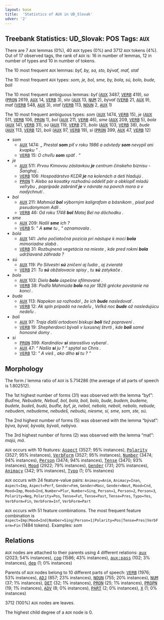 ```yaml
---
layout: base
title:  'Statistics of AUX in UD_Slovak'
udver: '2'
---
```


## Treebank Statistics: UD_Slovak: POS Tags: `AUX`

There are 7 `AUX` lemmas (0%), 40 `AUX` types (0%) and 3712 `AUX` tokens (4%).
Out of 17 observed tags, the rank of `AUX` is: 16 in number of lemmas, 12 in number of types and 10 in number of tokens.

The 10 most frequent `AUX` lemmas: <em>byť, by, sa, sto, bývať, mať, stať</em>

The 10 most frequent `AUX` types:  <em>som, je, bol, sme, by, bola, sú, bolo, bude, boli</em>

The 10 most frequent ambiguous lemmas: <em>byť</em> (<tt><a href="sk-pos-AUX.html">AUX</a></tt> 3487, <tt><a href="sk-pos-VERB.html">VERB</a></tt> 419), <em>sa</em> (<tt><a href="sk-pos-PRON.html">PRON</a></tt> 2619, <tt><a href="sk-pos-AUX.html">AUX</a></tt> 14, <tt><a href="sk-pos-VERB.html">VERB</a></tt> 3), <em>sto</em> (<tt><a href="sk-pos-AUX.html">AUX</a></tt> 13, <tt><a href="sk-pos-NUM.html">NUM</a></tt> 2), <em>bývať</em> (<tt><a href="sk-pos-VERB.html">VERB</a></tt> 21, <tt><a href="sk-pos-AUX.html">AUX</a></tt> 9), <em>mať</em> (<tt><a href="sk-pos-VERB.html">VERB</a></tt> 548, <tt><a href="sk-pos-AUX.html">AUX</a></tt> 3), <em>stať</em> (<tt><a href="sk-pos-VERB.html">VERB</a></tt> 113, <tt><a href="sk-pos-NOUN.html">NOUN</a></tt> 2, <tt><a href="sk-pos-AUX.html">AUX</a></tt> 1)

The 10 most frequent ambiguous types:  <em>som</em> (<tt><a href="sk-pos-AUX.html">AUX</a></tt> 1474, <tt><a href="sk-pos-VERB.html">VERB</a></tt> 15), <em>je</em> (<tt><a href="sk-pos-AUX.html">AUX</a></tt> 511, <tt><a href="sk-pos-VERB.html">VERB</a></tt> 106, <tt><a href="sk-pos-PRON.html">PRON</a></tt> 1), <em>bol</em> (<tt><a href="sk-pos-AUX.html">AUX</a></tt> 211, <tt><a href="sk-pos-VERB.html">VERB</a></tt> 46), <em>sme</em> (<tt><a href="sk-pos-AUX.html">AUX</a></tt> 209, <tt><a href="sk-pos-VERB.html">VERB</a></tt> 5), <em>bola</em> (<tt><a href="sk-pos-AUX.html">AUX</a></tt> 141, <tt><a href="sk-pos-VERB.html">VERB</a></tt> 31), <em>sú</em> (<tt><a href="sk-pos-AUX.html">AUX</a></tt> 119, <tt><a href="sk-pos-VERB.html">VERB</a></tt> 21), <em>bolo</em> (<tt><a href="sk-pos-AUX.html">AUX</a></tt> 103, <tt><a href="sk-pos-VERB.html">VERB</a></tt> 38), <em>bude</em> (<tt><a href="sk-pos-AUX.html">AUX</a></tt> 113, <tt><a href="sk-pos-VERB.html">VERB</a></tt> 12), <em>boli</em> (<tt><a href="sk-pos-AUX.html">AUX</a></tt> 97, <tt><a href="sk-pos-VERB.html">VERB</a></tt> 19), <em>si</em> (<tt><a href="sk-pos-PRON.html">PRON</a></tt> 399, <tt><a href="sk-pos-AUX.html">AUX</a></tt> 47, <tt><a href="sk-pos-VERB.html">VERB</a></tt> 12)


* <em>som</em>
  * <tt><a href="sk-pos-AUX.html">AUX</a></tt> 1474: <em>„ Prestal <b>som</b> piť v roku 1986 a odvtedy <b>som</b> nevypil ani kvapku ” .</em>
  * <tt><a href="sk-pos-VERB.html">VERB</a></tt> 15: <em>O chvíľu <b>som</b> späť . “</em>
* <em>je</em>
  * <tt><a href="sk-pos-AUX.html">AUX</a></tt> 511: <em>Prvou Kimovou zástavkou <b>je</b> centrum čínskeho biznisu - Šanghaj .</em>
  * <tt><a href="sk-pos-VERB.html">VERB</a></tt> 106: <em>Hospodárstvo KĽDR <b>je</b> na kolenách a deti hladujú .</em>
  * <tt><a href="sk-pos-PRON.html">PRON</a></tt> 1: <em>Alebo sa kosatky rozhodnú oddeliť pár a obklopiť mladú veľrybu , poprípade zabrániť <b>je</b> v návrate na povrch mora a v nadýchnutí .</em>
* <em>bol</em>
  * <tt><a href="sk-pos-AUX.html">AUX</a></tt> 211: <em>Mahmúd <b>bol</b> výborným kaligrafom a básnikom , písal pod pseudonymom Adli .</em>
  * <tt><a href="sk-pos-VERB.html">VERB</a></tt> 46: <em>Od roku 1748 <b>bol</b> Matej Bel na dôchodku .</em>
* <em>sme</em>
  * <tt><a href="sk-pos-AUX.html">AUX</a></tt> 209: <em>Našli <b>sme</b> ich ?</em>
  * <tt><a href="sk-pos-VERB.html">VERB</a></tt> 5: <em>" A <b>sme</b> tu , " oznamovala .</em>
* <em>bola</em>
  * <tt><a href="sk-pos-AUX.html">AUX</a></tt> 141: <em>Jeho počiatočná pozícia pri nástupe k moci <b>bola</b> mimoriadne slabá .</em>
  * <tt><a href="sk-pos-VERB.html">VERB</a></tt> 31: <em>Rozbujnená vegetácia na mieste , kde pred rokmi <b>bola</b> udržiavaná záhrada ?</em>
* <em>sú</em>
  * <tt><a href="sk-pos-AUX.html">AUX</a></tt> 119: <em>Po Silvestri <b>sú</b> zničení aj ľudia , aj zvieratá</em>
  * <tt><a href="sk-pos-VERB.html">VERB</a></tt> 21: <em>Tu <b>sú</b> obžalovacie spisy , tu <b>sú</b> zatykače .</em>
* <em>bolo</em>
  * <tt><a href="sk-pos-AUX.html">AUX</a></tt> 103: <em>Dielo <b>bolo</b> úspešne sfilmované .</em>
  * <tt><a href="sk-pos-VERB.html">VERB</a></tt> 38: <em>Podľa Mahmúda <b>bolo</b> na jar 1826 grécke povstanie na konci .</em>
* <em>bude</em>
  * <tt><a href="sk-pos-AUX.html">AUX</a></tt> 113: <em>Napokon sa rozhodol , že ich <b>bude</b> nasledovať .</em>
  * <tt><a href="sk-pos-VERB.html">VERB</a></tt> 12: <em>Ak spln pripadá na nedeľu , Veľká noc <b>bude</b> až nasledujúcu nedeľu .</em>
* <em>boli</em>
  * <tt><a href="sk-pos-AUX.html">AUX</a></tt> 97: <em>Traja ďalší ortodoxní biskupi <b>boli</b> tiež popravení .</em>
  * <tt><a href="sk-pos-VERB.html">VERB</a></tt> 19: <em>Shepherdovci bývali v luxusnej štvrti , kde <b>boli</b> samé honosné domy .</em>
* <em>si</em>
  * <tt><a href="sk-pos-PRON.html">PRON</a></tt> 399: <em>Kardinálov <b>si</b> starostlivo vyberal .</em>
  * <tt><a href="sk-pos-AUX.html">AUX</a></tt> 47: <em>“ Našla <b>si</b> ju ? “ spýtal sa Chris .</em>
  * <tt><a href="sk-pos-VERB.html">VERB</a></tt> 12: <em>" A vieš , ako dlho <b>si</b> tu ? "</em>

## Morphology

The form / lemma ratio of `AUX` is 5.714286 (the average of all parts of speech is 1.802512).

The 1st highest number of forms (31) was observed with the lemma “byť”: <em>Buďme, Nebudete, Nebuď, bol, bola, boli, bolo, bude, budem, budeme, budete, budeš, budú, buďte, byť, je, nebol, nebola, neboli, nebolo, nebude, nebudem, nebudeme, nebudeš, nebudú, niesme, si, sme, som, ste, sú</em>.

The 2nd highest number of forms (5) was observed with the lemma “bývať”: <em>býva, býval, bývala, bývali, nebýva</em>.

The 3rd highest number of forms (2) was observed with the lemma “mať”: <em>majú, má</em>.

`AUX` occurs with 10 features: <tt><a href="sk-feat-Aspect.html">Aspect</a></tt> (3527; 95% instances), <tt><a href="sk-feat-Polarity.html">Polarity</a></tt> (3527; 95% instances), <tt><a href="sk-feat-VerbForm.html">VerbForm</a></tt> (3527; 95% instances), <tt><a href="sk-feat-Number.html">Number</a></tt> (3474; 94% instances), <tt><a href="sk-feat-Person.html">Person</a></tt> (3474; 94% instances), <tt><a href="sk-feat-Tense.html">Tense</a></tt> (3470; 93% instances), <tt><a href="sk-feat-Mood.html">Mood</a></tt> (2922; 79% instances), <tt><a href="sk-feat-Gender.html">Gender</a></tt> (731; 20% instances), <tt><a href="sk-feat-Animacy.html">Animacy</a></tt> (342; 9% instances), <tt><a href="sk-feat-Typo.html">Typo</a></tt> (1; 0% instances)

`AUX` occurs with 24 feature-value pairs: `Animacy=Anim`, `Animacy=Inan`, `Aspect=Imp`, `Aspect=Perf`, `Gender=Fem`, `Gender=Masc`, `Gender=Neut`, `Mood=Cnd`, `Mood=Imp`, `Mood=Ind`, `Number=Plur`, `Number=Sing`, `Person=1`, `Person=2`, `Person=3`, `Polarity=Neg`, `Polarity=Pos`, `Tense=Fut`, `Tense=Past`, `Tense=Pres`, `Typo=Yes`, `VerbForm=Fin`, `VerbForm=Inf`, `VerbForm=Part`

`AUX` occurs with 51 feature combinations.
The most frequent feature combination is `Aspect=Imp|Mood=Ind|Number=Sing|Person=1|Polarity=Pos|Tense=Pres|VerbForm=Fin` (1484 tokens).
Examples: <em>som</em>


## Relations

`AUX` nodes are attached to their parents using 4 different relations: <tt><a href="sk-dep-aux.html">aux</a></tt> (2023; 54% instances), <tt><a href="sk-dep-cop.html">cop</a></tt> (1586; 43% instances), <tt><a href="sk-dep-aux-pass.html">aux:pass</a></tt> (102; 3% instances), <tt><a href="sk-dep-dep.html">dep</a></tt> (1; 0% instances)

Parents of `AUX` nodes belong to 10 different parts of speech: <tt><a href="sk-pos-VERB.html">VERB</a></tt> (1976; 53% instances), <tt><a href="sk-pos-ADJ.html">ADJ</a></tt> (857; 23% instances), <tt><a href="sk-pos-NOUN.html">NOUN</a></tt> (755; 20% instances), <tt><a href="sk-pos-NUM.html">NUM</a></tt> (37; 1% instances), <tt><a href="sk-pos-DET.html">DET</a></tt> (32; 1% instances), <tt><a href="sk-pos-PRON.html">PRON</a></tt> (25; 1% instances), <tt><a href="sk-pos-PROPN.html">PROPN</a></tt> (19; 1% instances), <tt><a href="sk-pos-ADV.html">ADV</a></tt> (8; 0% instances), <tt><a href="sk-pos-PART.html">PART</a></tt> (2; 0% instances), <tt><a href="sk-pos-X.html">X</a></tt> (1; 0% instances)

3712 (100%) `AUX` nodes are leaves.

The highest child degree of a `AUX` node is 0.

